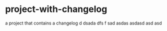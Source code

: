 # project-with-changelog
a project that contains a changelog
d
dsada
dfs
f
sad
asdas
asdasd
asd
asd
